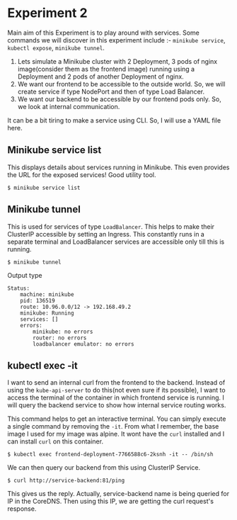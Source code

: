 # Experiment 2

Main aim of this Experiment is to play around with services. Some commands we will discover in this experiment include :- `minikube service`, `kubectl expose`, `minikube tunnel`.

1. Lets simulate a Minikube cluster with 2 Deployment, 3 pods of nginx image(consider them as the frontend image) running using a Deployment and 2 pods of another Deployment of nginx. 
2. We want our frontend to be accessible to the outside world. So, we will create service if type NodePort and then of type Load Balancer.
3. We want our backend to be accessible by our frontend pods only. So, we look at internal communication.

It can be a bit tiring to make a service using CLI. So, I will use a YAML file here.

## Minikube service list
This displays details about services running in Minikube. This even provides the URL for the exposed services! Good utility tool.

`$ minikube service list`

## Minikube tunnel
This is used for services of type `LoadBalancer`. This helps to make their ClusterIP accessible by setting an Ingress. This constantly runs in a separate terminal and LoadBalancer services are accessible only till this is running.

`$ minikube tunnel`

Output type

```
Status:	
	machine: minikube
	pid: 136519
	route: 10.96.0.0/12 -> 192.168.49.2
	minikube: Running
	services: []
    errors: 
		minikube: no errors
		router: no errors
		loadbalancer emulator: no errors
```

## kubectl exec -it
I want to send an internal curl from the frontend to the backend. Instead of using the `kube-api-server` to do this(not even sure if its possible), I want to access the terminal of the container in which frontend service is running. I will query the backend service to show how internal service routing works.

This command helps to get an interactive terminal. You can simply execute a single command by removing the `-it`. From what I remember, the base image I used for my image was alpine. It wont have the `curl` installed and I can install `curl` on this container.

`$ kubectl exec frontend-deployment-7766588c6-2ksnh -it -- /bin/sh`

We can then query our backend from this using ClusterIP Service. 

`$ curl http://service-backend:81/ping`

This gives us the reply. Actually, service-backend name is being queried for IP in the CoreDNS. Then using this IP, we are getting the curl request's response.